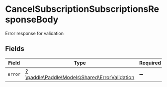 # CancelSubscriptionSubscriptionsResponseBody

Error response for validation


## Fields

| Field                                                                                   | Type                                                                                    | Required                                                                                | Description                                                                             |
| --------------------------------------------------------------------------------------- | --------------------------------------------------------------------------------------- | --------------------------------------------------------------------------------------- | --------------------------------------------------------------------------------------- |
| `error`                                                                                 | [?\paddle\Paddle\Models\Shared\ErrorValidation](../../models/shared/ErrorValidation.md) | :heavy_minus_sign:                                                                      | N/A                                                                                     |